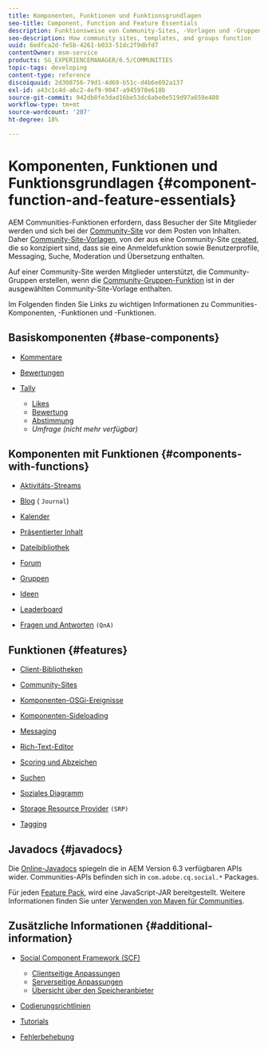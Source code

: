 ```yaml
---
title: Komponenten, Funktionen und Funktionsgrundlagen
seo-title: Component, Function and Feature Essentials
description: Funktionsweise von Community-Sites, -Vorlagen und -Gruppen
seo-description: How community sites, templates, and groups function
uuid: 6edfca2d-fe5b-4261-b033-51dc2f9dbfd7
contentOwner: msm-service
products: SG_EXPERIENCEMANAGER/6.5/COMMUNITIES
topic-tags: developing
content-type: reference
discoiquuid: 2d308756-79d1-4d69-b51c-d4b6e692a137
exl-id: a43c1c4d-a6c2-4ef9-9047-a945978e618b
source-git-commit: 942db8fe3dad16be53dc6abe0e519d97a659e480
workflow-type: tm+mt
source-wordcount: '207'
ht-degree: 18%

---
```


# Komponenten, Funktionen und Funktionsgrundlagen  {#component-function-and-feature-essentials}

AEM Communities-Funktionen erfordern, dass Besucher der Site Mitglieder werden und sich bei der [Community-Site](overview.md#communitiessites) vor dem Posten von Inhalten. Daher [Community-Site-Vorlagen](sites.md), von der aus eine Community-Site [created](sites-console.md), die so konzipiert sind, dass sie eine Anmeldefunktion sowie Benutzerprofile, Messaging, Suche, Moderation und Übersetzung enthalten.

Auf einer Community-Site werden Mitglieder unterstützt, die Community-Gruppen erstellen, wenn die [Community-Gruppen-Funktion](functions.md#groups-function) ist in der ausgewählten Community-Site-Vorlage enthalten.

Im Folgenden finden Sie Links zu wichtigen Informationen zu Communities-Komponenten, -Funktionen und -Funktionen.

## Basiskomponenten {#base-components}

* [Kommentare](essentials-comments.md)
* [Bewertungen](reviews-basics.md)
* [Tally](tally.md)

   * [Likes](essentials-liking.md)
   * [Bewertung](rating-basics.md)
   * [Abstimmung](essentials-voting.md)
   * *Umfrage (nicht mehr verfügbar)*

## Komponenten mit Funktionen {#components-with-functions}

* [Aktivitäts-Streams](essentials-activities.md)
* [Blog](blog-developer-basics.md) ( `Journal`)

* [Kalender](calendar-basics-for-developers.md)
* [Präsentierter Inhalt](essentials-featured.md)
* [Dateibibliothek](essentials-file-library.md)
* [Forum](essentials-forum.md)
* [Gruppen](essentials-groups.md)
* [Ideen](ideation.md)
* [Leaderboard](leaderboard.md)
* [Fragen und Antworten](qna-essentials.md) `(QnA)`

## Funktionen {#features}

* [Client-Bibliotheken](clientlibs.md)
* [Community-Sites](sites-for-developers.md)
* [Komponenten-OSGi-Ereignisse](events.md)
* [Komponenten-Sideloading](sideloading.md)
* [Messaging](essentials-messaging.md)
* [Rich-Text-Editor](rte.md)
* [Scoring und Abzeichen](configure-scoring.md)
* [Suchen](search-implementation.md)
* [Soziales Diagramm](essentials-socialgraph.md)
* [Storage Resource Provider](srp-and-ugc.md) `(SRP)`

* [Tagging](tag.md)

## Javadocs {#javadocs}

Die [Online-Javadocs](../../help/sites-developing/reference-materials.md) spiegeln die in AEM Version 6.3 verfügbaren APIs wider.
Communities-APIs befinden sich in `com.adobe.cq.social.*` Packages.

Für jeden [Feature Pack](deploy-communities.md#latestfeaturepack), wird eine JavaScript-JAR bereitgestellt. Weitere Informationen finden Sie unter [Verwenden von Maven für Communities](maven.md#javadocs).

## Zusätzliche Informationen {#additional-information}

* [Social Component Framework (SCF)](scf.md)

   * [Clientseitige Anpassungen](client-customize.md)
   * [Serverseitige Anpassungen](server-customize.md)
   * [Übersicht über den Speicheranbieter](srp.md)

* [Codierungsrichtlinien ](code-guide.md)
* [Tutorials](tutorials.md)
* [Fehlerbehebung](troubleshooting.md)
